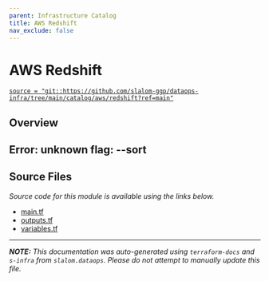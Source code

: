 ```yaml
---
parent: Infrastructure Catalog
title: AWS Redshift
nav_exclude: false
---
```

# AWS Redshift

[`source = "git::https://github.com/slalom-ggp/dataops-infra/tree/main/catalog/aws/redshift?ref=main"`](https://github.com/slalom-ggp/dataops-infra/tree/main/catalog/aws/redshift)

## Overview


Error: unknown flag: --sort
---------------------

## Source Files

_Source code for this module is available using the links below._

* [main.tf](https://github.com/slalom-ggp/dataops-infra/tree/main//catalog/aws/redshift/main.tf)
* [outputs.tf](https://github.com/slalom-ggp/dataops-infra/tree/main//catalog/aws/redshift/outputs.tf)
* [variables.tf](https://github.com/slalom-ggp/dataops-infra/tree/main//catalog/aws/redshift/variables.tf)

---------------------

_**NOTE:** This documentation was auto-generated using
`terraform-docs` and `s-infra` from `slalom.dataops`.
Please do not attempt to manually update this file._
